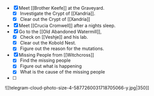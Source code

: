 
- [x] Meet [[Brother Keefe]] at the Graveyard.
	- [x] Investigate the Crypt of [[Xandria]].
	- [x] Clear out the Crypt of [[Xandria]]

- [x] Meet [[Crucia Cromwell]] after a nights sleep.
- [x] Go to the [[Old Abandoned Watermill]], 
	- [x] Check on [[Veshje]] and his lab.
	- [x] Clear out the Kobold Nest.
	- [x] Figure out the reason for the mutations.

- [x]  Missing People from [[Witchcross]]
	- [x] Find the missing people
	- [x] Figure out what is happening
	- [x] What is the cause of the missing people
 
- [ ] 
![[telegram-cloud-photo-size-4-5877260031718705066-y.jpg|350]]